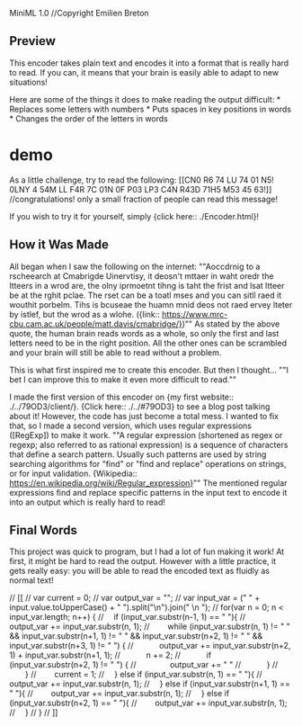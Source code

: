 MiniML 1.0
//Copyright Emilien Breton

Preview
-------

This encoder takes plain text and encodes it into a format that is really hard to read. If you can, it means that your brain is easily able to adapt to new situations!

Here are some of the things it does to make reading the output difficult:
	* Replaces some letters with numbers
	* Puts spaces in key positions in words
	* Changes the order of the letters in words

# demo
As a little challenge, try to read the following:
	[[CN0 R6 74 LU 74 01 N5! 0LNY 4 54M LL F4R 7C 01N 0F P03 LP3 C4N R43D 71H5 M53 45 63!]]
//congratulations! only a small fraction of people can read this message!

If you wish to try it for yourself, simply {click here:: ./Encoder.html}!


How it Was Made
---------------

All began when I saw the following on the internet:
""Aoccdrnig to a rscheearch at Cmabrigde Uinervtisy, it deosn't mttaer in waht oredr the ltteers in a wrod are, the olny iprmoetnt tihng is taht the frist and lsat ltteer be at the rghit pclae. The rset can be a toatl mses and you can sitll raed it wouthit porbelm. Tihs is bcuseae the huamn mnid deos not raed ervey lteter by istlef, but the wrod as a wlohe. ({link:: https://www.mrc-cbu.cam.ac.uk/people/matt.davis/cmabridge/})""
As stated by the above quote, the human brain reads words as a whole, so only the first and last letters need to be in the right position. All the other ones can be scrambled and your brain will still be able to read without a problem.

This is what first inspired me to create this encoder. But then I thought...
	""I bet I can improve this to make it even more difficult to read.""

I made the first version of this encoder on {my first website:: ./../79OD3/client/}. {Click here:: ./../#79OD3} to see a blog post talking about it! However, the code has just become a total mess. I wanted to fix that, so I made a second version, which uses regular expressions ([RegExp]) to make it work.
""A regular expression (shortened as regex or regexp; also referred to as rational expression) is a sequence of characters that define a search pattern. Usually such patterns are used by string searching algorithms for "find" or "find and replace" operations on strings, or for input validation.
{Wikipedia:: https://en.wikipedia.org/wiki/Regular_expression}""
The mentioned regular expressions find and replace specific patterns in the input text to encode it into an output which is really hard to read!


Final Words
-----------

This project was quick to program, but I had a lot of fun making it work! At first, it might be hard to read the output. However with a little practice, it gets really easy: you will be able to read the encoded text as fluidly as normal text!

//	[[
//	var current = 0;
//	var output_var = "";
//	var input_var = (" " + input.value.toUpperCase() + " ").split("\n").join(" \n ");
//	for(var n = 0; n < input_var.length; n++) {
//	&emsp;if (input_var.substr(n-1, 1) == " "){
//	&emsp;&emsp;output_var += input_var.substr(n, 1);
//	&emsp;&emsp;while (input_var.substr(n, 1) != " " && input_var.substr(n+1, 1) != " " && input_var.substr(n+2, 1) != " " && input_var.substr(n+3, 1) != " ") {
//	&emsp;&emsp;&emsp;output_var += input_var.substr(n+2, 1) + input_var.substr(n+1, 1);
//	&emsp;&emsp;&emsp;n += 2;
//	&emsp;&emsp;&emsp;if (input_var.substr(n+2, 1) != " ") {
//	&emsp;&emsp;&emsp;&emsp;output_var += " "
//	&emsp;&emsp;&emsp;}
//	&emsp;&emsp;}
//	&emsp;&emsp;current = 1;
//	&emsp;} else if (input_var.substr(n, 1) == " "){
//	&emsp;&emsp;output_var += input_var.substr(n, 1);
//	&emsp;} else if (input_var.substr(n+1, 1) == " "){
//	&emsp;&emsp;output_var += input_var.substr(n, 1);
//	&emsp;} else if (input_var.substr(n+2, 1) == " "){
//	&emsp;&emsp;output_var += input_var.substr(n, 1);
//	&emsp;}
//	}
//	]]
